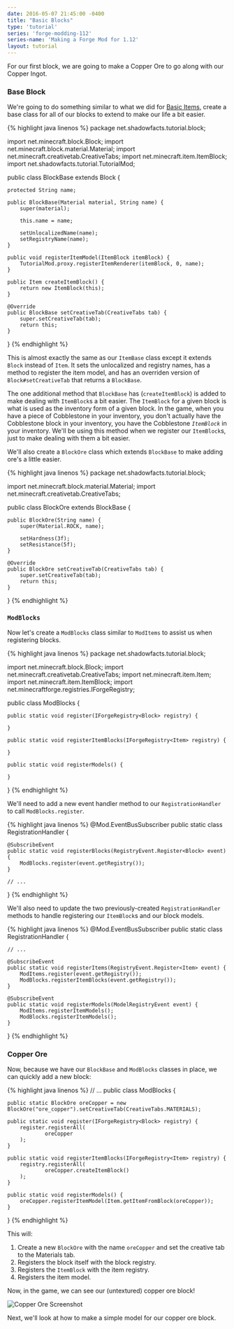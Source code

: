 ```yaml
---
date: 2016-05-07 21:45:00 -0400
title: "Basic Blocks"
type: 'tutorial'
series: 'forge-modding-112'
series-name: 'Making a Forge Mod for 1.12'
layout: tutorial
---
```


For our first block, we are going to make a Copper Ore to go along with our Copper Ingot. 

### Base Block
We're going to do something similar to what we did for [Basic Items](/tutorials/forge-modding-111/basic-items/), create a base class for all of our blocks to extend to make our life a bit easier.

{% highlight java linenos %}
package net.shadowfacts.tutorial.block;

import net.minecraft.block.Block;
import net.minecraft.block.material.Material;
import net.minecraft.creativetab.CreativeTabs;
import net.minecraft.item.ItemBlock;
import net.shadowfacts.tutorial.TutorialMod;

public class BlockBase extends Block {

	protected String name;

	public BlockBase(Material material, String name) {
		super(material);
	
		this.name = name;
	
		setUnlocalizedName(name);
		setRegistryName(name);
	}
	
	public void registerItemModel(ItemBlock itemBlock) {
		TutorialMod.proxy.registerItemRenderer(itemBlock, 0, name);
	}
	
	public Item createItemBlock() {
		return new ItemBlock(this);
	}
	
	@Override
	public BlockBase setCreativeTab(CreativeTabs tab) {
		super.setCreativeTab(tab);
		return this;
	}

}
{% endhighlight %}

This is almost exactly the same as our `ItemBase` class except it extends `Block` instead of `Item`. It sets the unlocalized and registry names, has a method to register the item model, and has an overriden version of `Block#setCreativeTab` that returns a `BlockBase`.

The one additional method that `BlockBase` has (`createItemBlock`) is added to make dealing with `ItemBlock`s a bit easier. The `ItemBlock` for a given block is what is used as the inventory form of a given block. In the game, when you have a piece of Cobblestone in your inventory, you don't actually have the Cobblestone block in your inventory, you have the Cobblestone _`ItemBlock`_ in your inventory. We'll be using this method when we register our `ItemBlock`s, just to make dealing with them a bit easier.

We'll also create a `BlockOre` class which extends `BlockBase` to make adding ore's a little easier.

{% highlight java linenos %}
package net.shadowfacts.tutorial.block;

import net.minecraft.block.material.Material;
import net.minecraft.creativetab.CreativeTabs;

public class BlockOre extends BlockBase {

	public BlockOre(String name) {
		super(Material.ROCK, name);
	
		setHardness(3f);
		setResistance(5f);
	}
	
	@Override
	public BlockOre setCreativeTab(CreativeTabs tab) {
		super.setCreativeTab(tab);
		return this;
	}

}
{% endhighlight %}

### `ModBlocks`

Now let's create a `ModBlocks` class similar to `ModItems` to assist us when registering blocks.

{% highlight java linenos %}
package net.shadowfacts.tutorial.block;

import net.minecraft.block.Block;
import net.minecraft.creativetab.CreativeTabs;
import net.minecraft.item.Item;
import net.minecraft.item.ItemBlock;
import net.minecraftforge.registries.IForgeRegistry;

public class ModBlocks {

	public static void register(IForgeRegistry<Block> registry) {

	}

	public static void registerItemBlocks(IForgeRegistry<Item> registry) {

	}

	public static void registerModels() {

	}

}
{% endhighlight %}

We'll need to add a new event handler method to our `RegistrationHandler` to call `ModBlocks.register`.

{% highlight java linenos %}
@Mod.EventBusSubscriber
public static class RegistrationHandler {

	@SubscribeEvent
	public static void registerBlocks(RegistryEvent.Register<Block> event) {
		ModBlocks.register(event.getRegistry());
	}
	
	// ...

}
{% endhighlight %}

We'll also need to update the two previously-created `RegistrationHandler` methods to handle registering our `ItemBlock`s and our block models.

{% highlight java linenos %}
@Mod.EventBusSubscriber
public static class RegistrationHandler {

	// ...

	@SubscribeEvent
	public static void registerItems(RegistryEvent.Register<Item> event) {
		ModItems.register(event.getRegistry());
		ModBlocks.registerItemBlocks(event.getRegistry());
	}
	
	@SubscribeEvent
	public static void registerModels(ModelRegistryEvent event) {
		ModItems.registerItemModels();
		ModBlocks.registerItemModels();
	}

}
{% endhighlight %}

### Copper Ore

Now, because we have our `BlockBase` and `ModBlocks` classes in place, we can quickly add a new block:

{% highlight java linenos %}
// ...
public class ModBlocks {

	public static BlockOre oreCopper = new BlockOre("ore_copper").setCreativeTab(CreativeTabs.MATERIALS);

	public static void register(IForgeRegistry<Block> registry) {
		register.registerAll(
				oreCopper
		);
	}
	
	public static void registerItemBlocks(IForgeRegistry<Item> registry) {
		registry.registerAll(
				oreCopper.createItemBlock()
		);
	}
	
	public static void registerModels() {
		oreCopper.registerItemModel(Item.getItemFromBlock(oreCopper));
	}

}
{% endhighlight %}

This will:

1. Create a new `BlockOre` with the name `oreCopper` and set the creative tab to the Materials tab.
2. Registers the block itself with the block registry.
3. Registers the `ItemBlock` with the item registry.
4. Registers the item model.


Now, in the game, we can see our (untextured) copper ore block!

![Copper Ore Screenshot](http://i.imgur.com/uWdmyA5.png)

Next, we'll look at how to make a simple model for our copper ore block.